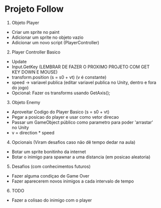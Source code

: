 # Projeto Follow

1. Objeto Player
  - Criar um sprite no paint
  - Adicionar um sprite no objeto vazio
  - Adicionar um novo script (PlayerController)
2. Player Controller Basico
  - Update
  - Input.GetKey    (LEMBRAR DE FAZER O PROXIMO PROJETO COM GET KEY DOWN E MOUSE)
  - transform.position (s = s0 + vt) (v é constante)
  - speed -> variavel publica (editar variavel publica no Unity, dentro e fora do jogo)
  - Opcional: Fazer os transforms usando GetAxis();
 3. Objeto Enemy
  - Aproveitar Codigo do Player Basico (s = s0 + vt)
  - Pegar a posicao do player e usar como vetor direcao
  - Passar um GameObject público como parametro para poder 'arrastar' no Unity
  - v = direction * speed
 4. Opcionais (Viram desafios caso não dê tempo dedar na aula)
  - Botar um sprite bonitinho da internet
  - Botar o inimigo para spawnar a uma distancia (em posicao aleatoria)
 5. Desafios (com conhecimentos futuros)
  - Fazer alguma condiçao de Game Over
  - Fazer aparecerem novos inimigos a cada intervalo de tempo
 6. TODO
  - Fazer a colisao do inimigo com o player
